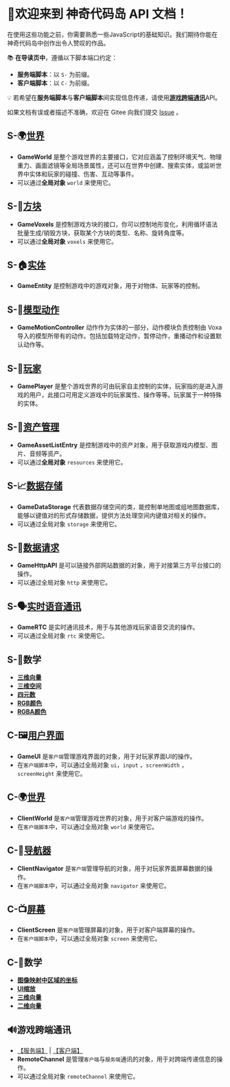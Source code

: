 


# 🎉欢迎来到 神奇代码岛 API 文档！

在使用这些功能之前，你需要熟悉一些JavaScript的基础知识。我们期待你能在神奇代码岛中创作出令人赞叹的作品。

📚 **在导读页中**，遵循以下脚本端口约定：

- **服务端脚本**：以 `S-` 为前缀。
- **客户端脚本**：以 `C-` 为前缀。

💡 若希望在**服务端脚本**与**客户端脚本**间实现信息传递，请使用[**游戏跨端通讯**](/index#🔊游戏跨端通讯)API。

如果文档有误或者描述不准确，欢迎在 Gitee 向我们提交 [Issue](https://gitee.com/box3lab/box3-product-document/issues) 。


## S-🌍[世界](/GameWorld/)

- **GameWorld** 是整个游戏世界的主要接口，它对应涵盖了控制环境天气、物理重力、画面滤镜等全局场景属性，还可以在世界中创建、搜索实体，或监听世界中实体和玩家的碰撞、伤害、互动等事件。
- 可以通过**全局对象** `world` 来使用它。

## S-🧱[方块](/GameVoxels/)

- **GameVoxels** 是控制游戏方块的接口，你可以控制地形变化，利用循环语法批量生成/销毁方块，获取某个方块的类型、名称、旋转角度等。
- 可以通过**全局对象** `voxels` 来使用它。

## S-🏠[实体](/GameEntity/)

- **GameEntity** 是控制游戏中的游戏对象，用于对物体、玩家等的控制。

## S-🕺[模型动作](/GameMotionController/)

- **GameMotionController** 动作作为实体的一部分，动作模块负责控制由 Voxa 导入的模型所带有的动作。包括加载特定动作，暂停动作，重播动作和设置默认动作等。

## S-👤[玩家](/GamePlayer/)

- **GamePlayer** 是整个游戏世界的可由玩家自主控制的实体，玩家指的是进入游戏的用户，此接口可用定义游戏中的玩家属性、操作等等。玩家属于一种特殊的实体。

## S-💾[资产管理](/GameAssetListEntry/)
- **GameAssetListEntry** 是控制游戏中的资产对象，用于获取游戏内模型、图片、音频等资产。
- 可以通过**全局对象** `resources` 来使用它。

## S-📈[数据存储](/GameDataStorage/)

- **GameDataStorage** 代表数据存储空间的类，能控制单地图或组地图数据库，能够以键值对的形式存储数据，提供方法处理空间内键值对相关的操作。
- 可以通过全局对象 `storage` 来使用它。

## S-🔗[数据请求](/GameHttpAPI/)

- **GameHttpAPI** 是可以链接外部网站数据的对象，用于对接第三方平台接口的操作。
- 可以通过全局对象 `http` 来使用它。

## S-🗣️[实时语音通讯](/GameRTC/)

- **GameRTC** 是实时通讯技术，用于与其他游戏玩家语音交流的操作。
- 可以通过全局对象 `rtc` 来使用它。

## S-🟰数学

- [**三维向量**](/GameVector3/)
- [**三维空间**](/GameBounds3/)
- [**四元数**](/GameQuaternion/)
- [**RGB颜色**](/GameRGBColor/)
- [**RGBA颜色**](/GameRGBAColor/)




## C-🖼️[用户界面](/GameUI/)
- **GameUI** 是`客户端`管理游戏界面的对象，用于对玩家界面UI的操作。
- 在`客户端脚本`中，可以通过全局对象 `ui`，`input` ，`screenWidth` ，`screenHeight` 来使用它。

## C-🌍[世界](/ClientWorld/)
- **ClientWorld** 是`客户端`管理游戏世界的对象，用于对客户端游戏的操作。
- 在`客户端脚本`中，可以通过全局对象 `world` 来使用它。

## C-🧭[导航器](/ClientNavigator/)
- **ClientNavigator** 是`客户端`管理导航的对象，用于对玩家界面屏幕数据的操作。
- 在`客户端脚本`中，可以通过全局对象 `navigator` 来使用它。

## C-📺[屏幕](/ClientScreen/)
- **ClientScreen** 是`客户端`管理屏幕的对象，用于对客户端屏幕的操作。
- 在`客户端脚本`中，可以通过全局对象 `screen` 来使用它。

## C-🟰数学

- [**图像映射中区域的坐标**](/GameUI/maths/Coord2)
- [**UI缩放**](/GameUI/maths/UiScale)
- [**三维向量**](/GameUI/maths/Vec3)
- [**二维向量**](/GameUI/maths/Vec2)


## 🔊游戏跨端通讯

- [【服务端】](/RemoteChannel/Server/) | [【客户端】](/RemoteChannel/Client/) 
- **RemoteChannel** 是管理`客户端`与`服务端`通讯的对象，用于对跨端传递信息的操作。
- 可以通过全局对象 `remoteChannel` 来使用它。
